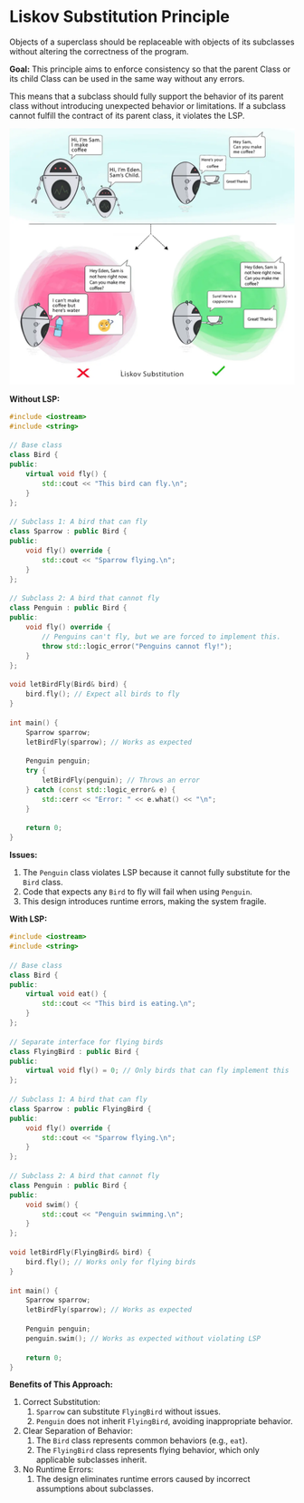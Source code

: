 # Liskov Substitution Principle

Objects of a superclass should be replaceable with objects of its subclasses without altering the correctness of the program.

**Goal:** This principle aims to enforce consistency so that the parent Class or its child Class can be used in the same way without any errors.

This means that a subclass should fully support the behavior of its parent class without introducing unexpected behavior or limitations. If a subclass cannot fulfill the contract of its parent class, it violates the LSP.

![alt text](./resources/lsp.png)

**Without LSP:**
```c++
#include <iostream>
#include <string>

// Base class
class Bird {
public:
    virtual void fly() {
        std::cout << "This bird can fly.\n";
    }
};

// Subclass 1: A bird that can fly
class Sparrow : public Bird {
public:
    void fly() override {
        std::cout << "Sparrow flying.\n";
    }
};

// Subclass 2: A bird that cannot fly
class Penguin : public Bird {
public:
    void fly() override {
        // Penguins can't fly, but we are forced to implement this.
        throw std::logic_error("Penguins cannot fly!");
    }
};

void letBirdFly(Bird& bird) {
    bird.fly(); // Expect all birds to fly
}

int main() {
    Sparrow sparrow;
    letBirdFly(sparrow); // Works as expected

    Penguin penguin;
    try {
        letBirdFly(penguin); // Throws an error
    } catch (const std::logic_error& e) {
        std::cerr << "Error: " << e.what() << "\n";
    }

    return 0;
}
```

**Issues:**
1. The `Penguin` class violates LSP because it cannot fully substitute for the `Bird` class.
2. Code that expects any `Bird` to fly will fail when using `Penguin`.
3. This design introduces runtime errors, making the system fragile.

**With LSP:**
```c++
#include <iostream>
#include <string>

// Base class
class Bird {
public:
    virtual void eat() {
        std::cout << "This bird is eating.\n";
    }
};

// Separate interface for flying birds
class FlyingBird : public Bird {
public:
    virtual void fly() = 0; // Only birds that can fly implement this
};

// Subclass 1: A bird that can fly
class Sparrow : public FlyingBird {
public:
    void fly() override {
        std::cout << "Sparrow flying.\n";
    }
};

// Subclass 2: A bird that cannot fly
class Penguin : public Bird {
public:
    void swim() {
        std::cout << "Penguin swimming.\n";
    }
};

void letBirdFly(FlyingBird& bird) {
    bird.fly(); // Works only for flying birds
}

int main() {
    Sparrow sparrow;
    letBirdFly(sparrow); // Works as expected

    Penguin penguin;
    penguin.swim(); // Works as expected without violating LSP

    return 0;
}
```

**Benefits of This Approach:**
1. Correct Substitution:
   1. `Sparrow` can substitute `FlyingBird` without issues.
   2. `Penguin` does not inherit `FlyingBird`, avoiding inappropriate behavior.
2. Clear Separation of Behavior:
   1. The `Bird` class represents common behaviors (e.g., `eat`).
   2. The `FlyingBird` class represents flying behavior, which only applicable subclasses inherit.
3. No Runtime Errors:
   1. The design eliminates runtime errors caused by incorrect assumptions about subclasses.